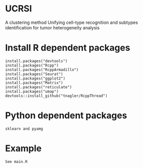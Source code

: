 # UCRSI
A clustering method Unifying cell-type recognition and subtypes identification for tumor heterogeneity analysis

# Install R dependent packages
    install.packages("devtools")
    install.packages("Rcpp")
    install.packages("RcppArmadillo")
    install.packages("Seurat")
    install.packages("ggplot2")
    install.packages("Matrix")
    install.packages("reticulate")
    install.packages("umap")
    devtools::install_github("tnagler/RcppThread")
    
# Python dependent packages
    sklearn and pyamg

# Example
    See main.R
